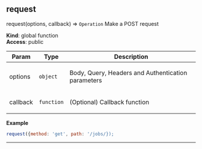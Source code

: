 ## request

request(options, callback) ⇒ <code>Operation</code>
Make a POST request

**Kind**: global function  
**Access**: public  
<table>
  <thead>
    <tr>
      <th>Param</th><th>Type</th><th>Description</th>
    </tr>
  </thead>
  <tbody>
<tr>
    <td>options</td><td><code>object</code></td><td><p>Body, Query, Headers and Authentication parameters</p>
</td>
    </tr><tr>
    <td>callback</td><td><code>function</code></td><td><p>(Optional) Callback function</p>
</td>
    </tr>  </tbody>
</table>

**Example**  
```js
request({method: 'get', path: '/jobs/});
```

* * *

